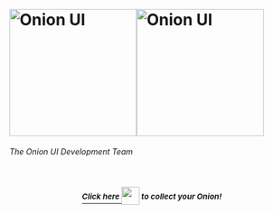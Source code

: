 <p>&nbsp;</p>

# <img alt="Onion UI" src="https://user-images.githubusercontent.com/44569252/179354362-642c7ef5-2c74-49bb-aa8b-79d764cb4111.png#gh-dark-mode-only" width="225px"><img alt="Onion UI" src="https://user-images.githubusercontent.com/44569252/179354365-21830e63-2c79-464c-b3b6-3fcae6e4bbf7.png#gh-light-mode-only" width="225px">

*The Onion UI Development Team*

<p>&nbsp;</p>

<h3 align="center"><i><a href="https://github.com/OnionUI/Onion"><sup>Click here </sup><sub><img src="https://user-images.githubusercontent.com/44569252/179354719-036b5634-fcaf-4cdb-a6d7-0ad62fd683d1.png" width="32"></sub></a><sup> to collect your Onion!</sup></i></h3>
